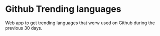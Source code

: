 # Github Trending languages

Web app to get trending languages that werw used on Github during the previous 30 days.
